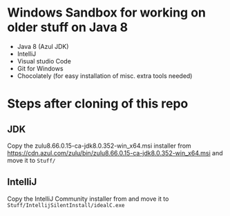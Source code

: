 # Windows Sandbox for working on older stuff on Java 8
 - Java 8 (Azul JDK)
 - IntelliJ
 - Visual studio Code
 - Git for Windows
 - Chocolately (for easy installation of misc. extra tools needed)

# Steps after cloning of this repo

## JDK
Copy the zulu8.66.0.15-ca-jdk8.0.352-win_x64.msi installer from https://cdn.azul.com/zulu/bin/zulu8.66.0.15-ca-jdk8.0.352-win_x64.msi and move it to `Stuff/`

## IntelliJ
Copy the IntelliJ Community installer from and move it to `Stuff/IntellijSilentInstall/idealC.exe`
